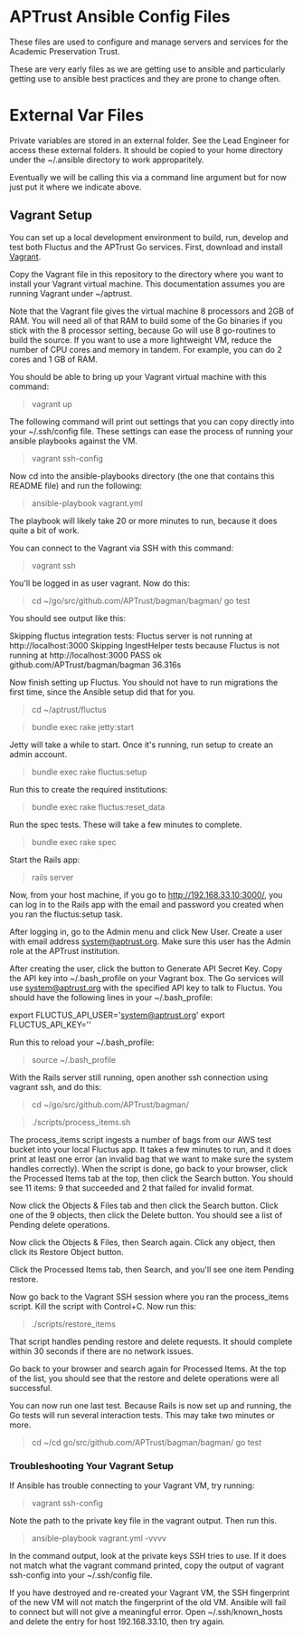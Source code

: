 # APTrust Ansible Config Files

These files are used to configure and manage servers and services for the
Academic Preservation Trust.

These are very early files as we are getting use to ansible and particularly
getting use to ansible best practices and they are prone to change often.

# External Var Files
Private variables are stored in an external folder.  See the Lead Engineer for
access these external folders. It should be copied to your home directory under
the ~/.ansible directory to work approparitely.

Eventually we will be calling this via a command line argument but for now
just put it where we indicate above.

## Vagrant Setup

You can set up a local development environment to build, run, develop
and test both Fluctus and the APTrust Go services. First, download and
install [Vagrant](https://docs.vagrantup.com/v2/installation/).

Copy the Vagrant file in this repository to the directory where you
want to install your Vagrant virtual machine. This documentation
assumes you are running Vagrant under ~/aptrust.

Note that the Vagrant file gives the virtual machine 8 processors and
2GB of RAM. You will need all of that RAM to build some of the Go
binaries if you stick with the 8 processor setting, because Go will
use 8 go-routines to build the source. If you want to use a more
lightweight VM, reduce the number of CPU cores and memory in
tandem. For example, you can do 2 cores and 1 GB of RAM.

You should be able to bring up your Vagrant virtual machine with this
command:

> vagrant up

The following command will print out settings that you can copy
directly into your ~/.ssh/config file. These settings can ease the
process of running your ansible playbooks against the VM.

> vagrant ssh-config

Now cd into the ansible-playbooks directory (the one that contains
this README file) and run the following:

> ansible-playbook vagrant.yml

The playbook will likely take 20 or more minutes to run, because it
does quite a bit of work.

You can connect to the Vagrant via SSH with this command:

> vagrant ssh

You'll be logged in as user vagrant. Now do this:

> cd ~/go/src/github.com/APTrust/bagman/bagman/
> go test

You should see output like this:

Skipping fluctus integration tests: Fluctus server is not running at http://localhost:3000
Skipping IngestHelper tests because Fluctus is not running at http://localhost:3000
PASS
ok      github.com/APTrust/bagman/bagman        36.316s

Now finish setting up Fluctus. You should not have to run migrations
the first time, since the Ansible setup did that for you.

> cd ~/aptrust/fluctus

> bundle exec rake jetty:start

Jetty will take a while to start. Once it's running, run setup to
create an admin account.

> bundle exec rake fluctus:setup

Run this to create the required institutions:

> bundle exec rake fluctus:reset_data

Run the spec tests. These will take a few minutes to complete.

> bundle exec rake spec

Start the Rails app:

> rails server

Now, from your host machine, if you go to http://192.168.33.10:3000/,
you can log in to the Rails app with the email and password you
created when you ran the fluctus:setup task.

After logging in, go to the Admin menu and click New User. Create a
user with email address system@aptrust.org. Make sure this user has
the Admin role at the APTrust institution.

After creating the user, click the button to Generate API Secret
Key. Copy the API key into ~/.bash_profile on your Vagrant box. The Go
services will use system@aptrust.org with the specified API key to
talk to Fluctus. You should have the following lines in your
~/.bash_profile:

export FLUCTUS_API_USER='system@aptrust.org'
export FLUCTUS_API_KEY='<the key you just generated>'

Run this to reload your ~/.bash_profile:

> source ~/.bash_profile

With the Rails server still running, open another ssh connection using
vagrant ssh, and do this:

> cd ~/go/src/github.com/APTrust/bagman/

> ./scripts/process_items.sh

The process_items script ingests a number of bags from our AWS test
bucket into your local Fluctus app. It takes a few minutes to run, and
it does print at least one error (an invalid bag that we want to make
sure the system handles correctly). When the script is done, go back
to your browser, click the Processed Items tab at the top, then click
the Search button. You should see 11 items: 9 that succeeded and 2
that failed for invalid format.

Now click the Objects & Files tab and then click the Search
button. Click one of the 9 objects, then click the Delete button. You
should see a list of Pending delete operations.

Now click the Objects & Files, then Search again. Click any object,
then click its Restore Object button.

Click the Processed Items tab, then Search, and you'll see one item
Pending restore.

Now go back to the Vagrant SSH session where you ran the process_items
script. Kill the script with Control+C. Now run this:

> ./scripts/restore_items

That script handles pending restore and delete requests. It should
complete within 30 seconds if there are no network issues.

Go back to your browser and search again for Processed Items. At the
top of the list, you should see that the restore and delete operations
were all successful.

You can now run one last test. Because Rails is now set up and
running, the Go tests will run several interaction tests. This may
take two minutes or more.

> cd ~/cd go/src/github.com/APTrust/bagman/bagman/
> go test

### Troubleshooting Your Vagrant Setup

If Ansible has trouble connecting to your Vagrant VM, try running:

> vagrant ssh-config

Note the path to the private key file in the vagrant output. Then run
this.

> ansible-playbook vagrant.yml -vvvv

In the command output, look at the private keys SSH tries to use. If
it does not match what the vagrant command printed, copy the output of
vagrant ssh-config into your ~/.ssh/config file.

If you have destroyed and re-created your Vagrant VM, the SSH
fingerprint of the new VM will not match the fingerprint of the old
VM. Ansible will fail to connect but will not give a meaningful
error. Open ~/.ssh/known_hosts and delete the entry for host
192.168.33.10, then try again.
